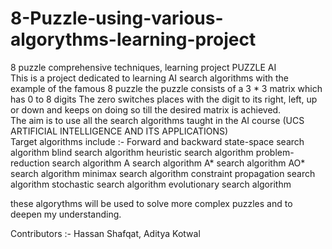 # 8-Puzzle-using-various-algorythms-learning-project
8 puzzle comprehensive techniques, learning project  PUZZLE AI  
This is a project dedicated to learning AI search algorithms with the example of the famous 8 puzzle the puzzle consists of a 3 * 3 matrix which has 0 to 8 digits 
The zero switches places with the digit to its right, left, up or down and keeps on doing so till the desired matrix is achieved.  
The aim is to use all the search algorithms taught in the AI course (UCS ARTIFICIAL INTELLIGENCE AND ITS APPLICATIONS)  
Target algorithms include :- 
  Forward and backward 
  state-space search algorithm 
  blind search algorithm 
  heuristic search algorithm 
  problem-reduction search algorithm 
  A search algorithm 
  A* search algorithm 
  AO* search algorithm 
  minimax search algorithm 
  constraint propagation search algorithm 
  stochastic search algorithm 
  evolutionary search algorithm
  
  these algorythms will be used to solve more complex puzzles and to deepen my understanding.
  
  Contributors :-
  Hassan Shafqat,
  Aditya Kotwal
